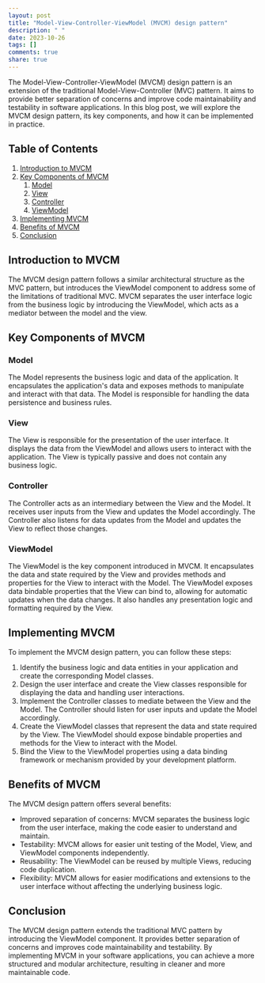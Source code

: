 ```yaml
---
layout: post
title: "Model-View-Controller-ViewModel (MVCM) design pattern"
description: " "
date: 2023-10-26
tags: []
comments: true
share: true
---
```


The Model-View-Controller-ViewModel (MVCM) design pattern is an extension of the traditional Model-View-Controller (MVC) pattern. It aims to provide better separation of concerns and improve code maintainability and testability in software applications. In this blog post, we will explore the MVCM design pattern, its key components, and how it can be implemented in practice.

## Table of Contents

1. [Introduction to MVCM](#introduction-to-mvcm)
2. [Key Components of MVCM](#key-components-of-mvcm)
	1. [Model](#model)
	2. [View](#view)
	3. [Controller](#controller)
	4. [ViewModel](#viewmodel)
3. [Implementing MVCM](#implementing-mvcm)
4. [Benefits of MVCM](#benefits-of-mvcm)
5. [Conclusion](#conclusion)

## Introduction to MVCM

The MVCM design pattern follows a similar architectural structure as the MVC pattern, but introduces the ViewModel component to address some of the limitations of traditional MVC. MVCM separates the user interface logic from the business logic by introducing the ViewModel, which acts as a mediator between the model and the view.

## Key Components of MVCM

### Model

The Model represents the business logic and data of the application. It encapsulates the application's data and exposes methods to manipulate and interact with that data. The Model is responsible for handling the data persistence and business rules.

### View

The View is responsible for the presentation of the user interface. It displays the data from the ViewModel and allows users to interact with the application. The View is typically passive and does not contain any business logic.

### Controller

The Controller acts as an intermediary between the View and the Model. It receives user inputs from the View and updates the Model accordingly. The Controller also listens for data updates from the Model and updates the View to reflect those changes.

### ViewModel

The ViewModel is the key component introduced in MVCM. It encapsulates the data and state required by the View and provides methods and properties for the View to interact with the Model. The ViewModel exposes data bindable properties that the View can bind to, allowing for automatic updates when the data changes. It also handles any presentation logic and formatting required by the View.

## Implementing MVCM

To implement the MVCM design pattern, you can follow these steps:

1. Identify the business logic and data entities in your application and create the corresponding Model classes.
2. Design the user interface and create the View classes responsible for displaying the data and handling user interactions.
3. Implement the Controller classes to mediate between the View and the Model. The Controller should listen for user inputs and update the Model accordingly.
4. Create the ViewModel classes that represent the data and state required by the View. The ViewModel should expose bindable properties and methods for the View to interact with the Model.
5. Bind the View to the ViewModel properties using a data binding framework or mechanism provided by your development platform.

## Benefits of MVCM

The MVCM design pattern offers several benefits:

- Improved separation of concerns: MVCM separates the business logic from the user interface, making the code easier to understand and maintain.
- Testability: MVCM allows for easier unit testing of the Model, View, and ViewModel components independently.
- Reusability: The ViewModel can be reused by multiple Views, reducing code duplication.
- Flexibility: MVCM allows for easier modifications and extensions to the user interface without affecting the underlying business logic.

## Conclusion

The MVCM design pattern extends the traditional MVC pattern by introducing the ViewModel component. It provides better separation of concerns and improves code maintainability and testability. By implementing MVCM in your software applications, you can achieve a more structured and modular architecture, resulting in cleaner and more maintainable code.